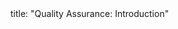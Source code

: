 <frontmatter>
title: "Quality Assurance: Introduction"
</frontmatter>

<include src="container-inPage-asFlat.md" boilerplate />